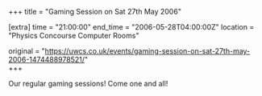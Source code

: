 +++
title = "Gaming Session on Sat 27th May 2006"

[extra]
time = "21:00:00"
end_time = "2006-05-28T04:00:00Z"
location = "Physics Concourse Computer Rooms"

original = "https://uwcs.co.uk/events/gaming-session-on-sat-27th-may-2006-1474488978521/"    
+++

Our regular gaming sessions\! Come one and all\!

